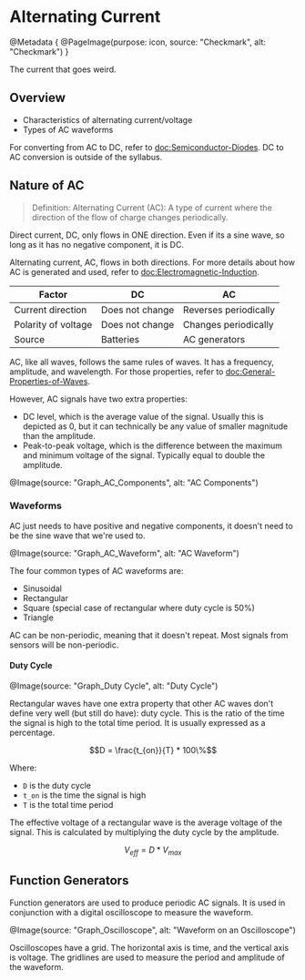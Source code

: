 # Alternating Current

@Metadata {
    @PageImage(purpose: icon, source: "Checkmark", alt: "Checkmark")
}

The current that goes weird.

## Overview

- Characteristics of alternating current/voltage
- Types of AC waveforms

For converting from AC to DC, refer to <doc:Semiconductor-Diodes>. DC to AC conversion is outside of the syllabus.

## Nature of AC

> Definition: Alternating Current (AC): A type of current where the direction of the flow of charge changes periodically.

Direct current, DC, only flows in ONE direction. Even if its a sine wave, so long as it has no negative component, it is DC.

Alternating current, AC, flows in both directions. For more details about how AC is generated and used, refer to 
<doc:Electromagnetic-Induction>.

| Factor | DC | AC |
| ------ | -- | -- |
| Current direction | Does not change | Reverses periodically |
| Polarity of voltage | Does not change | Changes periodically |
| Source | Batteries | AC generators |

AC, like all waves, follows the same rules of waves. It has a frequency, amplitude, and wavelength. For those properties,
refer to <doc:General-Properties-of-Waves>.

However, AC signals have two extra properties:
- DC level, which is the average value of the signal. Usually this is depicted as 0, but it can technically be any value of
smaller magnitude than the amplitude.
- Peak-to-peak voltage, which is the difference between the maximum and minimum voltage of the signal. Typically equal to
double the amplitude.

@Image(source: "Graph_AC_Components", alt: "AC Components")

### Waveforms

AC just needs to have positive and negative components, it doesn't need to be the sine wave that we're used to.

@Image(source: "Graph_AC_Waveform", alt: "AC Waveform")

The four common types of AC waveforms are:
- Sinusoidal
- Rectangular
- Square (special case of rectangular where duty cycle is 50%)
- Triangle

AC can be non-periodic, meaning that it doesn't repeat. Most signals from sensors will be non-periodic.

#### Duty Cycle

@Image(source: "Graph_Duty Cycle", alt: "Duty Cycle")

Rectangular waves have one extra property that other AC waves don't define very well (but still do have): duty cycle. This is
the ratio of the time the signal is high to the total time period. It is usually expressed as a percentage.

```math
D = \frac{t_{on}}{T} * 100\%
```

Where:
- `D` is the duty cycle
- `t_on` is the time the signal is high
- `T` is the total time period

The effective voltage of a rectangular wave is the average voltage of the signal. This is calculated by multiplying the duty
cycle by the amplitude.

```math
V_{eff} = D * V_{max}
```

## Function Generators

Function generators are used to produce periodic AC signals. It is used in conjunction with a digital oscilloscope to measure
the waveform.

@Image(source: "Graph_Oscilloscope", alt: "Waveform on an Oscilloscope")

Oscilloscopes have a grid. The horizontal axis is time, and the vertical axis is voltage. The gridlines are used to measure the
period and amplitude of the waveform.